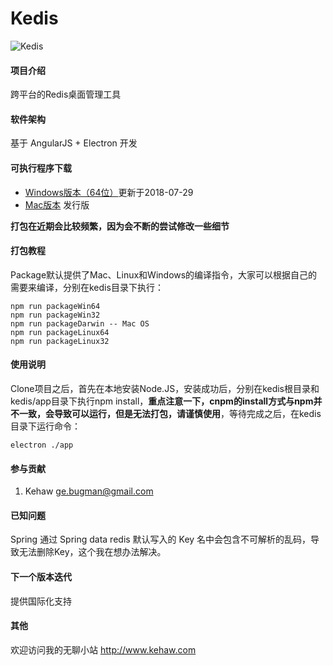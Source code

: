 # Kedis

![Kedis](https://images.gitee.com/uploads/images/2018/0730/162630_d407f030_115307.png "屏幕快照 2018-07-30 下午4.22.32.png")

#### 项目介绍
跨平台的Redis桌面管理工具

#### 软件架构
基于 AngularJS + Electron 开发

#### 可执行程序下载
- [Windows版本（64位）](https://pan.baidu.com/s/167L82TaRKsOtHAzjaSA6iQ)更新于2018-07-29
- [Mac版本](https://gitee.com/kehaw9818/Kedis/releases) 发行版

**打包在近期会比较频繁，因为会不断的尝试修改一些细节**

#### 打包教程

Package默认提供了Mac、Linux和Windows的编译指令，大家可以根据自己的需要来编译，分别在kedis目录下执行：  
```
npm run packageWin64
npm run packageWin32
npm run packageDarwin -- Mac OS
npm run packageLinux64
npm run packageLinux32
```

#### 使用说明

Clone项目之后，首先在本地安装Node.JS，安装成功后，分别在kedis根目录和kedis/app目录下执行npm install，**重点注意一下，cnpm的install方式与npm并不一致，会导致可以运行，但是无法打包，请谨慎使用**，等待完成之后，在kedis目录下运行命令：  
```
electron ./app
```

#### 参与贡献

1. Kehaw ge.bugman@gmail.com

#### 已知问题

Spring 通过 Spring data redis 默认写入的 Key 名中会包含不可解析的乱码，导致无法删除Key，这个我在想办法解决。

#### 下一个版本迭代

提供国际化支持

#### 其他

欢迎访问我的无聊小站 http://www.kehaw.com